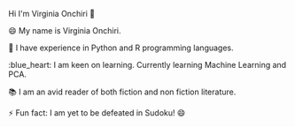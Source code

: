 Hi I'm Virginia Onchiri 👋
<!-- Main content-->

<p>😄 My name is Virginia Onchiri.</p>
<p>🌱 I have experience in Python and R programming languages.</p>
<p>:blue_heart: I am keen on learning. Currently learning Machine Learning and PCA.</p>
<p>📚 I am an avid reader of both fiction and non fiction literature.</p>
<p>⚡ Fun fact: I am yet to be defeated in Sudoku! 😄</p>



<!--
**Virgysimba/Virgysimba** is a ✨ _special_ ✨ repository because its `README.md` (this file) appears on your GitHub profile.

Here are some ideas to get you started:

- 🔭 I’m currently working on ...
- 🌱 I’m currently learning ...
- 👯 I’m looking to collaborate on ...
- 🤔 I’m looking for help with ...
- 💬 Ask me about ...
- 📫 How to reach me: ...
- 😄 Pronouns: ...
- ⚡ Fun fact: ...
-->
